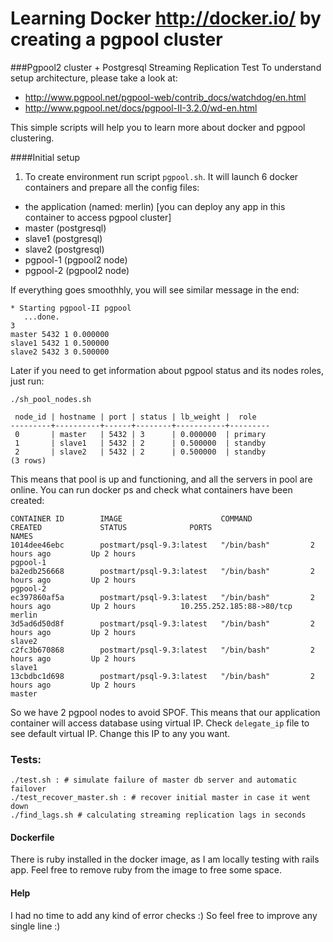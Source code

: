 Learning Docker http://docker.io/ by creating a pgpool cluster
==================

###Pgpool2 cluster + Postgresql Streaming Replication Test
To understand setup architecture, please take a look at:
- http://www.pgpool.net/pgpool-web/contrib_docs/watchdog/en.html
- http://www.pgpool.net/docs/pgpool-II-3.2.0/wd-en.html

This simple scripts will help you to learn more about docker and pgpool clustering.

####Initial setup

1. To create environment run script `pgpool.sh`. It will launch 6 docker containers and prepare all the config files: 
 - the application (named: merlin) 
 [you can deploy any app in this container to access pgpool cluster]
 - master (postgresql) 
 - slave1 (postgresql)
 - slave2 (postgresql)
 - pgpool-1 (pgpool2 node)
 - pgpool-2 (pgpool2 node)
 
 If everything goes smoothhly, you will see similar message in the end:
``` 
* Starting pgpool-II pgpool
   ...done.
3
master 5432 1 0.000000
slave1 5432 1 0.500000
slave2 5432 3 0.500000
```

Later if you need to get information about pgpool status and its nodes roles, just run:
```
./sh_pool_nodes.sh

 node_id | hostname | port | status | lb_weight |  role
---------+----------+------+--------+-----------+---------
 0       | master   | 5432 | 3      | 0.000000  | primary
 1       | slave1   | 5432 | 2      | 0.500000  | standby
 2       | slave2   | 5432 | 2      | 0.500000  | standby
(3 rows)

```
This means that pool is up and functioning, and all the servers in pool are online. You can run docker ps and check what containers have been created:
```
CONTAINER ID        IMAGE                      COMMAND             CREATED             STATUS              PORTS                       NAMES
1014dee46ebc        postmart/psql-9.3:latest   "/bin/bash"         2 hours ago         Up 2 hours                                      pgpool-1
ba2edb256668        postmart/psql-9.3:latest   "/bin/bash"         2 hours ago         Up 2 hours                                      pgpool-2
ec397860af5a        postmart/psql-9.3:latest   "/bin/bash"         2 hours ago         Up 2 hours          10.255.252.185:88->80/tcp   merlin
3d5ad6d50d8f        postmart/psql-9.3:latest   "/bin/bash"         2 hours ago         Up 2 hours                                      slave2
c2fc3b670868        postmart/psql-9.3:latest   "/bin/bash"         2 hours ago         Up 2 hours                                      slave1
13cbdbc1d698        postmart/psql-9.3:latest   "/bin/bash"         2 hours ago         Up 2 hours                                      master

```

So we have 2 pgpool nodes to avoid SPOF. This means that our application container will access database using virtual IP. Check `delegate_ip` file to see default virtual IP. Change this IP to any you want.

### Tests:

    ./test.sh : # simulate failure of master db server and automatic failover
    ./test_recover_master.sh : # recover initial master in case it went down
    ./find_lags.sh # calculating streaming replication lags in seconds


#### Dockerfile
There is ruby installed in the docker image, as I am locally testing with rails app. Feel free to remove ruby from the image to free some space.

#### Help
I had no time to add any kind of error checks :) So feel free to improve any single line :)
